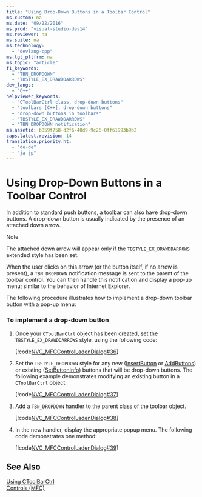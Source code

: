 ```yaml
---
title: "Using Drop-Down Buttons in a Toolbar Control"
ms.custom: na
ms.date: "09/22/2016"
ms.prod: "visual-studio-dev14"
ms.reviewer: na
ms.suite: na
ms.technology: 
  - "devlang-cpp"
ms.tgt_pltfrm: na
ms.topic: "article"
f1_keywords: 
  - "TBN_DROPDOWN"
  - "TBSTYLE_EX_DRAWDDARROWS"
dev_langs: 
  - "C++"
helpviewer_keywords: 
  - "CToolBarCtrl class, drop-down buttons"
  - "toolbars [C++], drop-down buttons"
  - "drop-down buttons in toolbars"
  - "TBSTYLE_EX_DRAWDDARROWS"
  - "TBN_DROPDOWN notification"
ms.assetid: b859f758-d2f6-40d9-9c26-0ff61993b9b2
caps.latest.revision: 14
translation.priority.ht: 
  - "de-de"
  - "ja-jp"
---
```

# Using Drop-Down Buttons in a Toolbar Control
In addition to standard push buttons, a toolbar can also have drop-down buttons. A drop-down button is usually indicated by the presence of an attached down arrow.  
  
> [!NOTE]
>  The attached down arrow will appear only if the `TBSTYLE_EX_DRAWDDARROWS` extended style has been set.  
  
 When the user clicks on this arrow (or the button itself, if no arrow is present), a `TBN_DROPDOWN` notification message is sent to the parent of the toolbar control. You can then handle this notification and display a pop-up menu; similar to the behavior of Internet Explorer.  
  
 The following procedure illustrates how to implement a drop-down toolbar button with a pop-up menu:  
  
### To implement a drop-down button  
  
1.  Once your `CToolBarCtrl` object has been created, set the `TBSTYLE_EX_DRAWDDARROWS` style, using the following code:  
  
     [!code[NVC_MFCControlLadenDialog#36](../vs140/codesnippet/CPP/using-drop-down-buttons-in-a-toolbar-control_1.cpp)]  
  
2.  Set the `TBSTYLE_DROPDOWN` style for any new ([InsertButton](../vs140/ctoolbarctrl--insertbutton.md) or [AddButtons](../vs140/ctoolbarctrl--addbuttons.md)) or existing ([SetButtonInfo](../vs140/ctoolbarctrl--setbuttoninfo.md)) buttons that will be drop-down buttons. The following example demonstrates modifying an existing button in a `CToolBarCtrl` object:  
  
     [!code[NVC_MFCControlLadenDialog#37](../vs140/codesnippet/CPP/using-drop-down-buttons-in-a-toolbar-control_2.cpp)]  
  
3.  Add a `TBN_DROPDOWN` handler to the parent class of the toolbar object.  
  
     [!code[NVC_MFCControlLadenDialog#38](../vs140/codesnippet/CPP/using-drop-down-buttons-in-a-toolbar-control_3.cpp)]  
  
4.  In the new handler, display the appropriate popup menu. The following code demonstrates one method:  
  
     [!code[NVC_MFCControlLadenDialog#39](../vs140/codesnippet/CPP/using-drop-down-buttons-in-a-toolbar-control_4.cpp)]  
  
## See Also  
 [Using CToolBarCtrl](../vs140/using-ctoolbarctrl.md)   
 [Controls (MFC)](../vs140/controls--mfc-.md)